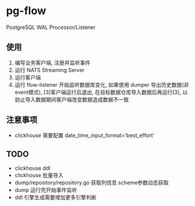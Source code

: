 # pg-flow
PostgreSQL WAL Processor/Listener

## 使用
1. 编写业务客户端, 注册并监听事件
2. 运行 NATS Streaming Server
3. 运行客户端
4. 运行 flow-listener 开始监听数据库变化, 如果使用 dumper 导出历史数据(非event模式), [3]客户端运行后退出, 在目标数据仓库导入数据后再运行[3], 以妨止导入数据期间客户端改变数据造成数据不一致


## 注意事项
- clickhouse 需要配置 date_time_input_format='best_effort'

## TODO
- clickhouse ddl
- clickhouse 批量导入
- dump/repository/repository.go 获取列信息 scheme参数动态获取
- dump 运行完开始事件监听
- ddl 引擎生成需要增加更多引擎判断
